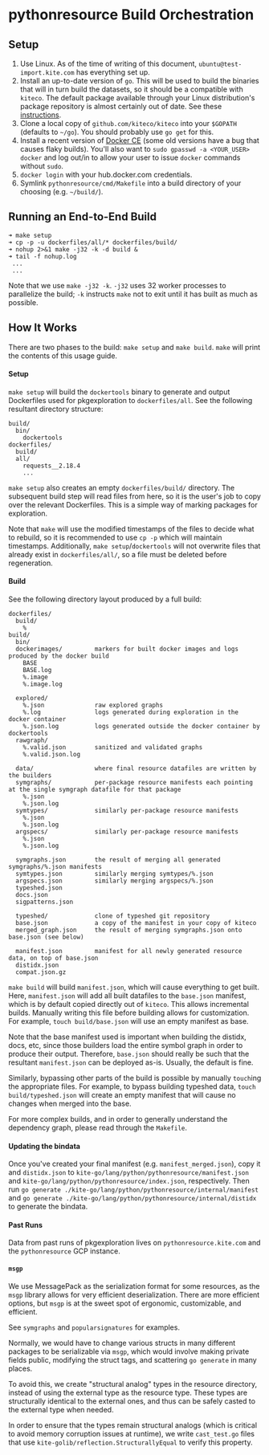pythonresource Build Orchestration
==================================

## Setup

1. Use Linux. As of the time of writing of this document, `ubuntu@test-import.kite.com` has everything set up.
2. Install an up-to-date version of `go`. This will be used to build the binaries that will in turn build the datasets,
   so it should be a compatible with `kiteco`. The default package available through your Linux distribution's package
   repository is almost certainly out of date. See these [instructions](https://golang.org/doc/install).
3. Clone a local copy of `github.com/kiteco/kiteco` into your `$GOPATH` (defaults to `~/go`). You should probably use
   `go get` for this.
4. Install a recent version of [Docker CE](https://docs.docker.com/install/linux/docker-ce/ubuntu/) (some old versions
   have a bug that causes flaky builds). You'll also want to `sudo gpasswd -a <YOUR_USER> docker` and log out/in to
   allow your user to issue `docker` commands without `sudo`.
5. `docker login` with your hub.docker.com credentials.
6. Symlink `pythonresource/cmd/Makefile` into a build directory of your choosing (e.g. `~/build/`).


## Running an End-to-End Build

```
➜ make setup
➜ cp -p -u dockerfiles/all/* dockerfiles/build/
➜ nohup 2>&1 make -j32 -k -d build &
➜ tail -f nohup.log
 ...
 ...
```

Note that we use `make -j32 -k`. `-j32` uses 32 worker processes to parallelize the build; `-k` instructs `make` not to
exit until it has built as much as possible.

## How It Works

There are two phases to the build: `make setup` and `make build`. `make` will print the contents of this usage guide.

#### Setup

`make setup` will build the `dockertools` binary to generate and output Dockerfiles used for pkgexploration to
`dockerfiles/all`. See the following resultant directory structure:

```
build/
  bin/
    dockertools
dockerfiles/
  build/
  all/
    requests__2.18.4
    ...
```

`make setup` also creates an empty `dockerfiles/build/` directory. The subsequent build step will read files from
here, so it is the user's job to copy over the relevant Dockerfiles. This is a simple way of marking packages for
exploration.

Note that `make` will use the modified timestamps of the files to decide what to rebuild, so it is recommended to use
`cp -p` which will maintain timestamps. Additionally, `make setup`/`dockertools` will not overwrite files that already
exist in `dockerfiles/all/`, so a file must be deleted before regeneration.

#### Build

See the following directory layout produced by a full build:

```
dockerfiles/
  build/
    %
build/
  bin/
  dockerimages/         markers for built docker images and logs produced by the docker build
    BASE
    BASE.log
    %.image
    %.image.log

  explored/
    %.json              raw explored graphs
    %.log               logs generated during exploration in the docker container
    %.json.log          logs generated outside the docker container by dockertools
  rawgraph/
    %.valid.json        sanitized and validated graphs
    %.valid.json.log

  data/                 where final resource datafiles are written by the builders
  symgraphs/            per-package resource manifests each pointing at the single symgraph datafile for that package
    %.json
    %.json.log
  symtypes/             similarly per-package resource manifests
    %.json
    %.json.log
  argspecs/             similarly per-package resource manifests
    %.json
    %.json.log

  symgraphs.json        the result of merging all generated symgraphs/%.json manifests
  symtypes.json         similarly merging symtypes/%.json
  argspecs.json         similarly merging argspecs/%.json
  typeshed.json
  docs.json
  sigpatterns.json

  typeshed/             clone of typeshed git repository
  base.json             a copy of the manifest in your copy of kiteco
  merged_graph.json     the result of merging symgraphs.json onto base.json (see below)

  manifest.json         manifest for all newly generated resource data, on top of base.json
  distidx.json
  compat.json.gz
```

`make build` will build `manifest.json`, which will cause everything to get built. Here, `manifest.json` will add all
built datafiles to the `base.json` manifest, which is by default copied directly out of `kiteco`. This allows
incremental builds. Manually writing this file before building allows for customization. For example,
`touch build/base.json` will use an empty manifest as base.

Note that the base manifest used is important when building the distidx, docs, etc, since those builders load the
entire symbol graph in order to produce their output. Therefore, `base.json` should really be such that the resultant
`manifest.json` can be deployed as-is. Usually, the default is fine.

Similarly, bypassing other parts of the build is possible by manually `touch`ing the appropriate files. For example, to
bypass building typeshed data, `touch build/typeshed.json` will create an empty manifest that will cause no changes when
merged into the base.

For more complex builds, and in order to generally understand the dependency graph, please read through the `Makefile`.


#### Updating the bindata

Once you've created your final manifest (e.g. `manifest_merged.json`), copy it and `distidx.json` to `kite-go/lang/python/pythonresource/manifest.json` and `kite-go/lang/python/pythonresource/index.json`, respectively. Then run `go generate ./kite-go/lang/python/pythonresource/internal/manifest` and `go generate ./kite-go/lang/python/pythonresource/internal/distidx` to generate the bindata.

#### Past Runs

Data from past runs of pkgexploration lives on `pythonresource.kite.com` and the `pythonresource` GCP instance.

#### `msgp`

We use MessagePack as the serialization format for some resources,
as the `msgp` library allows for very efficient deserialization.
There are more efficient options, but `msgp` is at the sweet spot
of ergonomic, customizable, and efficient.

See `symgraphs` and `popularsignatures` for examples.

Normally, we would have to change various structs in many different packages to be
serializable via `msgp`, which would involve making private fields public,
modifying the struct tags, and scattering `go generate` in many places.

To avoid this, we create "structural analog" types in the resource directory,
instead of using the external type as the resource type. These types
are structurally identical to the external ones, and thus can be safely
casted to the external type when needed.

In order to ensure that the types remain structural analogs (which is critical to avoid
memory corruption issues at runtime), we write `cast_test.go` files that use
`kite-golib/reflection.StructurallyEqual` to verify this property.
